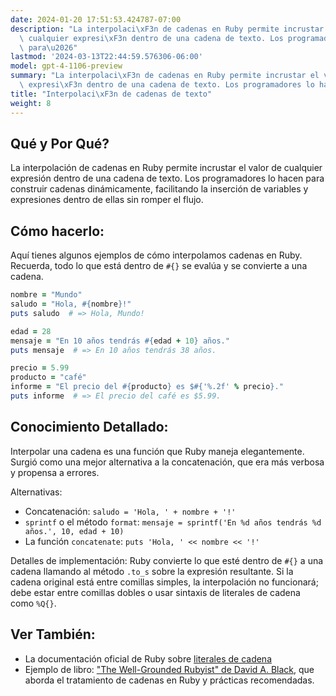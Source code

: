 ```yaml
---
date: 2024-01-20 17:51:53.424787-07:00
description: "La interpolaci\xF3n de cadenas en Ruby permite incrustar el valor de\
  \ cualquier expresi\xF3n dentro de una cadena de texto. Los programadores lo hacen\
  \ para\u2026"
lastmod: '2024-03-13T22:44:59.576306-06:00'
model: gpt-4-1106-preview
summary: "La interpolaci\xF3n de cadenas en Ruby permite incrustar el valor de cualquier\
  \ expresi\xF3n dentro de una cadena de texto. Los programadores lo hacen para\u2026"
title: "Interpolaci\xF3n de cadenas de texto"
weight: 8
---
```


## Qué y Por Qué?

La interpolación de cadenas en Ruby permite incrustar el valor de cualquier expresión dentro de una cadena de texto. Los programadores lo hacen para construir cadenas dinámicamente, facilitando la inserción de variables y expresiones dentro de ellas sin romper el flujo.

## Cómo hacerlo:

Aquí tienes algunos ejemplos de cómo interpolamos cadenas en Ruby. Recuerda, todo lo que está dentro de `#{}` se evalúa y se convierte a una cadena.

```Ruby
nombre = "Mundo"
saludo = "Hola, #{nombre}!"
puts saludo  # => Hola, Mundo!

edad = 28
mensaje = "En 10 años tendrás #{edad + 10} años."
puts mensaje  # => En 10 años tendrás 38 años.

precio = 5.99
producto = "café"
informe = "El precio del #{producto} es $#{'%.2f' % precio}."
puts informe  # => El precio del café es $5.99.
```

## Conocimiento Detallado:

Interpolar una cadena es una función que Ruby maneja elegantemente. Surgió como una mejor alternativa a la concatenación, que era más verbosa y propensa a errores.

Alternativas:
- Concatenación: `saludo = 'Hola, ' + nombre + '!'`
- `sprintf` o el método `format`: `mensaje = sprintf('En %d años tendrás %d años.', 10, edad + 10)`
- La función `concatenate`: `puts 'Hola, ' << nombre << '!'`

Detalles de implementación: Ruby convierte lo que esté dentro de `#{}` a una cadena llamando al método `.to_s` sobre la expresión resultante. Si la cadena original está entre comillas simples, la interpolación no funcionará; debe estar entre comillas dobles o usar sintaxis de literales de cadena como `%Q{}`.

## Ver También:

- La documentación oficial de Ruby sobre [literales de cadena](https://docs.ruby-lang.org/en/2.6.0/syntax/literals_rdoc.html#label-Strings)
- Ejemplo de libro: ["The Well-Grounded Rubyist" de David A. Black](https://www.manning.com/books/the-well-grounded-rubyist), que aborda el tratamiento de cadenas en Ruby y prácticas recomendadas.
